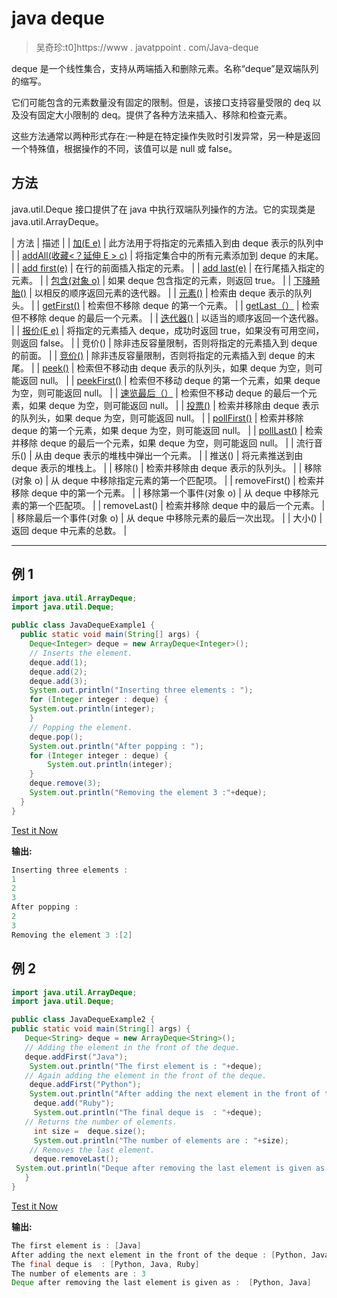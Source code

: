 # java deque

> 吴奇珍:t0]https://www . javatppoint . com/Java-deque

deque 是一个线性集合，支持从两端插入和删除元素。名称“deque”是双端队列的缩写。

它们可能包含的元素数量没有固定的限制。但是，该接口支持容量受限的 deq 以及没有固定大小限制的 deq。提供了各种方法来插入、移除和检查元素。

这些方法通常以两种形式存在:一种是在特定操作失败时引发异常，另一种是返回一个特殊值，根据操作的不同，该值可以是 null 或 false。

## 方法

java.util.Deque 接口提供了在 java 中执行双端队列操作的方法。它的实现类是 java.util.ArrayDeque。

| 方法 | 描述 |
| [加(E e)](java-deque-add-method) | 此方法用于将指定的元素插入到由 deque 表示的队列中 |
| [addAll(收藏<？延伸 E > c)](java-deque-addall-method) | 将指定集合中的所有元素添加到 deque 的末尾。 |
| [add first(e)](java-deque-addfirst-method) | 在行的前面插入指定的元素。 |
| [add last(e)](java-deque-addlast-method) | 在行尾插入指定的元素。 |
| [包含(对象 o)](java-deque-contains-method) | 如果 deque 包含指定的元素，则返回 true。 |
| [下降畸胎()](java-deque-descendingiterator-method) | 以相反的顺序返回元素的迭代器。 |
| [元素()](java-deque-element-method) | 检索由 deque 表示的队列头。 |
| [getFirst()](java-deque-getfirst-method) | 检索但不移除 deque 的第一个元素。 |
| [getLast（）](java-deque-getlast-method) | 检索但不移除 deque 的最后一个元素。 |
| [迭代器()](java-deque-iterator-method) | 以适当的顺序返回一个迭代器。 |
| [报价(E e)](java-deque-offer-method) | 将指定的元素插入 deque，成功时返回 true，如果没有可用空间，则返回 false。 |
| 竞价() | 除非违反容量限制，否则将指定的元素插入到 deque 的前面。 |
| [竞价()](java-deque-offerlast-method) | 除非违反容量限制，否则将指定的元素插入到 deque 的末尾。 |
| [peek()](java-deque-peek-method) | 检索但不移动由 deque 表示的队列头，如果 deque 为空，则可能返回 null。 |
| [peekFirst()](java-deque-peekfirst-method) | 检索但不移动 deque 的第一个元素，如果 deque 为空，则可能返回 null。 |
| [速览最后（）](java-deque-peeklast-method) | 检索但不移动 deque 的最后一个元素，如果 deque 为空，则可能返回 null。 |
| [投票()](java-deque-poll-method) | 检索并移除由 deque 表示的队列头，如果 deque 为空，则可能返回 null。 |
| [pollFirst()](java-deque-pollfirst-method) | 检索并移除 deque 的第一个元素，如果 deque 为空，则可能返回 null。 |
| [pollLast()](java-deque-polllast-method) | 检索并移除 deque 的最后一个元素，如果 deque 为空，则可能返回 null。 |
| 流行音乐() | 从由 deque 表示的堆栈中弹出一个元素。 |
| 推送() | 将元素推送到由 deque 表示的堆栈上。 |
| 移除() | 检索并移除由 deque 表示的队列头。 |
| 移除(对象 o) | 从 deque 中移除指定元素的第一个匹配项。 |
| removeFirst() | 检索并移除 deque 中的第一个元素。 |
| 移除第一个事件(对象 o) | 从 deque 中移除元素的第一个匹配项。 |
| removeLast() | 检索并移除 deque 中的最后一个元素。 |
| 移除最后一个事件(对象 o) | 从 deque 中移除元素的最后一次出现。 |
| 大小() | 返回 deque 中元素的总数。 |

* * *

## 例 1

```java
import java.util.ArrayDeque;
import java.util.Deque;

public class JavaDequeExample1 {
  public static void main(String[] args) {
	Deque<Integer> deque = new ArrayDeque<Integer>();
	// Inserts the element.
	deque.add(1);
	deque.add(2);
	deque.add(3);
	System.out.println("Inserting three elements : ");
	for (Integer integer : deque) {
	System.out.println(integer);	
	}
	// Popping the element.
	deque.pop();
	System.out.println("After popping : ");
	for (Integer integer : deque) {
		System.out.println(integer);
	}
	deque.remove(3);
	System.out.println("Removing the element 3 :"+deque);
  }
}

```

[Test it Now](https://compiler.javatpoint.com/opr/test.jsp?filename=JavaDequeExample1)

**输出:**

```java
Inserting three elements : 
1
2
3
After popping : 
2
3
Removing the element 3 :[2]

```

## 例 2

```java
import java.util.ArrayDeque;
import java.util.Deque;

public class JavaDequeExample2 {
public static void main(String[] args) {
   Deque<String> deque = new ArrayDeque<String>();
   // Adding the element in the front of the deque.
   deque.addFirst("Java");
    System.out.println("The first element is : "+deque);
   // Again adding the element in the front of the deque.
    deque.addFirst("Python");
    System.out.println("After adding the next element in the front of the deque : "+deque);
     deque.add("Ruby");
     System.out.println("The final deque is  : "+deque);
   // Returns the number of elements.
     int size =  deque.size();
     System.out.println("The number of elements are : "+size);
    // Removes the last element.
     deque.removeLast();
 System.out.println("Deque after removing the last element is given as :  "+deque);
   }	
}

```

[Test it Now](https://compiler.javatpoint.com/opr/test.jsp?filename=JavaDequeExample2)

**输出:**

```java
The first element is : [Java]
After adding the next element in the front of the deque : [Python, Java]
The final deque is  : [Python, Java, Ruby]
The number of elements are : 3
Deque after removing the last element is given as :  [Python, Java]

```